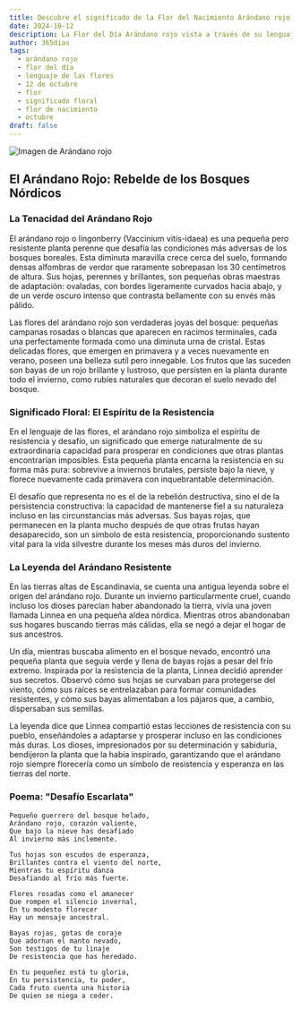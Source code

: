 ```yaml
---
title: Descubre el significado de la Flor del Nacimiento Arándano rojo del 12 de octubre
date: 2024-10-12
description: La Flor del Día Arándano rojo vista a través de su lenguaje floral e historias
author: 365días
tags:
  - arándano rojo
  - flor del día
  - lenguaje de las flores
  - 12 de octubre
  - flor
  - significado floral
  - flor de nacimiento
  - octubre
draft: false
---
```


![Imagen de Arándano rojo](https://cdn.pixabay.com/photo/2018/12/24/21/48/lingonberry-twig-3893546_1280.jpg#center)


## El Arándano Rojo: Rebelde de los Bosques Nórdicos

### La Tenacidad del Arándano Rojo

El arándano rojo o lingonberry (Vaccinium vitis-idaea) es una pequeña pero resistente planta perenne que desafía las condiciones más adversas de los bosques boreales. Esta diminuta maravilla crece cerca del suelo, formando densas alfombras de verdor que raramente sobrepasan los 30 centímetros de altura. Sus hojas, perennes y brillantes, son pequeñas obras maestras de adaptación: ovaladas, con bordes ligeramente curvados hacia abajo, y de un verde oscuro intenso que contrasta bellamente con su envés más pálido.

Las flores del arándano rojo son verdaderas joyas del bosque: pequeñas campanas rosadas o blancas que aparecen en racimos terminales, cada una perfectamente formada como una diminuta urna de cristal. Estas delicadas flores, que emergen en primavera y a veces nuevamente en verano, poseen una belleza sutil pero innegable. Los frutos que las suceden son bayas de un rojo brillante y lustroso, que persisten en la planta durante todo el invierno, como rubíes naturales que decoran el suelo nevado del bosque.

### Significado Floral: El Espíritu de la Resistencia

En el lenguaje de las flores, el arándano rojo simboliza el espíritu de resistencia y desafío, un significado que emerge naturalmente de su extraordinaria capacidad para prosperar en condiciones que otras plantas encontrarían imposibles. Esta pequeña planta encarna la resistencia en su forma más pura: sobrevive a inviernos brutales, persiste bajo la nieve, y florece nuevamente cada primavera con inquebrantable determinación.

El desafío que representa no es el de la rebelión destructiva, sino el de la persistencia constructiva: la capacidad de mantenerse fiel a su naturaleza incluso en las circunstancias más adversas. Sus bayas rojas, que permanecen en la planta mucho después de que otras frutas hayan desaparecido, son un símbolo de esta resistencia, proporcionando sustento vital para la vida silvestre durante los meses más duros del invierno.

### La Leyenda del Arándano Resistente

En las tierras altas de Escandinavia, se cuenta una antigua leyenda sobre el origen del arándano rojo. Durante un invierno particularmente cruel, cuando incluso los dioses parecían haber abandonado la tierra, vivía una joven llamada Linnea en una pequeña aldea nórdica. Mientras otros abandonaban sus hogares buscando tierras más cálidas, ella se negó a dejar el hogar de sus ancestros.

Un día, mientras buscaba alimento en el bosque nevado, encontró una pequeña planta que seguía verde y llena de bayas rojas a pesar del frío extremo. Inspirada por la resistencia de la planta, Linnea decidió aprender sus secretos. Observó cómo sus hojas se curvaban para protegerse del viento, cómo sus raíces se entrelazaban para formar comunidades resistentes, y cómo sus bayas alimentaban a los pájaros que, a cambio, dispersaban sus semillas.

La leyenda dice que Linnea compartió estas lecciones de resistencia con su pueblo, enseñándoles a adaptarse y prosperar incluso en las condiciones más duras. Los dioses, impresionados por su determinación y sabiduría, bendijeron la planta que la había inspirado, garantizando que el arándano rojo siempre florecería como un símbolo de resistencia y esperanza en las tierras del norte.

### Poema: "Desafío Escarlata"

    Pequeño guerrero del bosque helado,
    Arándano rojo, corazón valiente,
    Que bajo la nieve has desafiado
    Al invierno más inclemente.

    Tus hojas son escudos de esperanza,
    Brillantes contra el viento del norte,
    Mientras tu espíritu danza
    Desafiando al frío más fuerte.

    Flores rosadas como el amanecer
    Que rompen el silencio invernal,
    En tu modesto florecer
    Hay un mensaje ancestral.

    Bayas rojas, gotas de coraje
    Que adornan el manto nevado,
    Son testigos de tu linaje
    De resistencia que has heredado.

    En tu pequeñez está tu gloria,
    En tu persistencia, tu poder,
    Cada fruto cuenta una historia
    De quien se niega a ceder.
